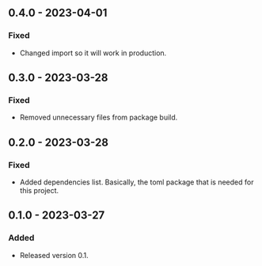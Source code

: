 ## 0.4.0 - 2023-04-01

### Fixed

- Changed import so it will work in production.

## 0.3.0 - 2023-03-28

### Fixed

- Removed unnecessary files from package build.

## 0.2.0 - 2023-03-28

### Fixed

- Added dependencies list. Basically, the toml package that is needed for this
project.

## 0.1.0 - 2023-03-27

### Added

- Released version 0.1.
